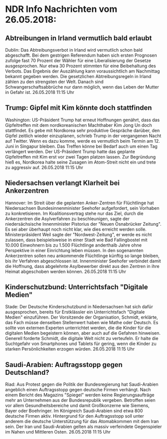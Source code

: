 # NDR Info Nachrichten vom 26.05.2018:


## Abtreibungen in Irland vermutlich bald erlaubt
Dublin: Das Abtreibungsverbot in Irland wird vermutlich schon bald abgeschafft. Bei dem gestrigen Referendum haben sich ersten Prognosen zufolge fast 70 Prozent der Wähler für eine Liberalisierung der Gesetze ausgesprochen. Nur etwa 30 Prozent stimmten für eine Beibehaltung des Verbots. Das Ergebnis der Auszählung kann voraussichtlich am Nachmittag bekannt gegeben werden. Die gesetzlichen Abtreibungsregeln in Irland zählen zu den strengsten der Welt. Danach sind Schwangerschaftsabbrüche nur dann möglich, wenn das Leben der Mutter in Gefahr ist. 26.05.2018 11:15 Uhr 

## Trump: Gipfel mit Kim könnte doch stattfinden
Washington: US-Präsident Trump hat erneut Hoffnungen genährt, dass das Gipfeltreffen mit dem nordkoreanischen Machthaber Kim Jong Un doch stattfindet. Es gebe mit Nordkorea sehr produktive Gespräche darüber, den Gipfel zeitlich wieder einzuplanen, schrieb Trump in der vergangenen Nacht auf Twitter. Wenn es dazu komme, werde es vermutlich beim Termin am 12. Juni in Singapur bleiben. Das Treffen könne bei Bedarf auch um einen Tag verlängert werden. Der US-Präsident Trump hatte das geplante Gipfeltreffen mit Kim erst vor zwei Tagen platzen lassen. Zur Begründung hieß es, Nordkorea halte seine Zusagen im Atom-Streit nicht ein und trete zu aggressiv auf. 26.05.2018 11:15 Uhr 

## Niedersachsen verlangt Klarheit bei Ankerzentren
Hannover: Im Streit über die geplanten Anker-Zentren für Flüchtlinge hat Niedersachsen Bundesinnenminister Seehofer aufgefordert, sein Vorhaben zu konkretisieren. Im Koalitionsvertrag stehe nur das Ziel, durch die Ankerzentren die Asylverfahren zu beschleunigen, sagte der niedersächsische Innenminister Pistorius der "Neuen Osnabrücker Zeitung". Es sei aber überhaupt noch nicht klar, wie dies erreicht werden solle. Ministerpräsident Weil sagte der "Nordwest-Zeitung", er werde es nicht zulassen, dass beispielsweise in einer Stadt wie Bad Fallingbostel mit 10.000 Einwohnern bis zu 1.500 Flüchtlinge anderthalb Jahre ohne Perspektive in einer Einrichtung leben müssen. In den sogenannten Ankerzentren sollen neu ankommende Flüchtlinge künftig so lange bleiben, bis ihr Verfahren abgeschlossen ist. Innenminister Seehofer verbindet damit die Hoffnung, dass abgelehnte Asylbewerber direkt aus den Zentren in ihre Heimat abgeschoben werden können. 26.05.2018 11:15 Uhr 

## Kinderschutzbund: Unterrichtsfach "Digitale Medien"
Stade: Der Deutsche Kinderschutzbund in Niedersachsen hat sich dafür ausgesprochen, bereits für Erstklässler ein Unterrichtsfach "Digitale Medien" einzuführen. Der Vorsitzende der Organisation, Schmidt, erklärte, das Fach müsse denselben Stellenwert haben wie Mathe oder Deutsch. Es sollte von externen Experten unterrichtet werden, die die Kinder für die digitalen Medien begeistern können, aber auch auf die Gefahren hinweisen. Generell forderte Schmidt, die digitale Welt nicht zu verteufeln. Er halte die Suchtgefahr von Smartphones und Tablets für gering, wenn die Kinder zu starken Persönlichkeiten erzogen würden. 26.05.2018 11:15 Uhr 

## Saudi-Arabien: Auftragsstopp gegen Deutschland?
Riad: Aus Protest gegen die Politik der Bundesregierung hat Saudi-Arabien angeblich einen Auftragsstopp gegen deutsche Firmen verhängt. Nach einem Bericht des Magazins "Spiegel" werden keine Regierungsaufträge mehr an Unternehmen aus der Bundesrepublik vergeben. Betroffen seien vor allem Gesundheitsbereiche und damit Großkonzerne wie Siemens, Bayer oder Boehringer. Im Königreich Saudi-Arabien sind etwa 800 deutsche Firmen aktiv. Hintergrund für den Auftragsstopp soll unter anderem die deutsche Unterstützung für das Atomabkommen mit dem Iran sein. Der Iran und Saudi-Arabien gelten als massiv verfeindete Gegenspieler im Nahen und Mittleren Osten. 26.05.2018 11:15 Uhr 
